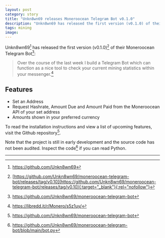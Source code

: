 ```yaml
---
layout: post
category: story
title: "Unkn8wn69 releases Moneroocean Telegram Bot v0.1.0"
description: "Unkn8wn69 has released the first version (v0.1.0) of their Moneroocean Telegram Bot."
tags: mining
image: 
---
```


Unkn8wn69[^1] has released the first version (v0.1.0)[^2] of their Moneroocean Telegram Bot[^3]:

> Over the course of the last week I build a Telegram Bot which can function as a nice tool to check your current mining statistics within your messenger.[^4]

## Features

- Set an Address
- Request Hashrate, Amount Due and Amount Paid from the Moneroocean API of your set address
- Amounts shown in your preferred currency

To read the installation instructions and view a list of upcoming features, visit the Github repository[^3]. 

Note that the project is still in early development and the source code has not been audited. Inspect the code[^5] if you can read Python.

---

[^1]: https://github.com/Unkn8wn69
[^2]: [https://github.com/Unkn8wn69/moneroocean-telegram-bot/releases/tag/v0.10](https://github.com/Unkn8wn69/moneroocean-telegram-bot/releases/tag/v0.10){:target="_blank"}{:rel="nofollow"}
[^3]: https://github.com/Unkn8wn69/moneroocean-telegram-bot
[^4]: https://libredd.it/r/Monero/s5z1uy/
[^5]: https://github.com/Unkn8wn69/moneroocean-telegram-bot/blob/main/bot.py
